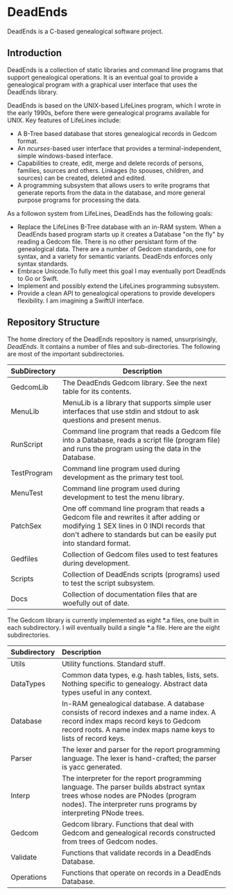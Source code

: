 # DeadEnds

DeadEnds is a C-based genealogical software project.

## Introduction

DeadEnds is a collection of static libraries and command line programs that support genealogical operations. It is an eventual goal to provide a genealogical program with a graphical user interface that uses the DeadEnds library.

DeadEnds is based on the UNIX-based LifeLines program, which I wrote in the early 1990s, before there were  genealogical programs available for UNIX. Key features of LifeLines include:
- A B-Tree based database that stores genealogical records in Gedcom format.
- An *ncurses*-based user interface that provides a terminal-independent, simple windows-based interface.
- Capabilities to create, edit, merge and delete records of persons, families, sources and others. Linkages (to spouses, children, and sources) can be created, deleted and edited.
- A programming subsystem that allows users to write programs that generate reports from the data in the database, and more general purpose programs for processing the data.

As a followon system from LifeLines, DeadEnds has the following goals:
- Replace the LifeLines B-Tree database with an in-RAM system. When a DeadEnds based program starts up it creates a Database "on the fly" by reading a Gedcom file. There is no other persistant form of the genealogical data. There are a number of Gedcom standards, one for syntax, and a variety for semantic variants. DeadEnds enforces only syntax standards.
- Embrace Unicode.To fully meet this goal I may eventually port DeadEnds to Go or Swift.
- Implement and possibly extend the LifeLines programming subsystem.
- Provide a clean API to genealogical operations to provide developers flexibility. I am imagining a SwiftUI interface.

## Repository Structure

The home directory of the DeadEnds repository is named, unsurprisingly, *DeadEnds*. It contains a number of files and sub-directories. The following are most of the important subdirectories.

| SubDirectory | Description                                                  |
| ------------ | ------------------------------------------------------------ |
| GedcomLib    | The DeadEnds Gedcom library. See the next table for its contents. |
| MenuLib      | MenuLib is a library that supports simple user interfaces that use stdin and stdout to ask questions and present menus. |
| RunScript    | Command line program that reads a Gedcom file into a Database, reads a script file (program file) and runs the program using the data in the Database. |
| TestProgram  | Command line program used during development as the primary test tool. |
| MenuTest     | Command line program used during development to test the menu library. |
| PatchSex     | One off command line program that reads a Gedcom file and rewrites it after adding or modifying 1 SEX lines in 0 INDI records that don't adhere to standards but can be easily put into standard format. |
| Gedfiles     | Collection of Gedcom files used to test features during development. |
| Scripts      | Collection of DeadEnds scripts (programs) used to test the script subsystem. |
| Docs         | Collection of documentation files that are woefully out of date. |

The Gedcom library is currently implemented as eight \*.a files, one built in each subdirectory. I will eventually build a single \*.a file. Here are the eight subdirectories.

| Subdirectory | Description |
| :--- | :--- |
| Utils | Utility functions. Standard stuff. |
| DataTypes | Common data types, e.g. hash tables, lists, sets. Nothing specific to genealogy. Abstract data types useful in any context.  |
|Database|In-RAM genealogical database. A database consists of record indexes and a name index. A record index maps record keys to Gedcom record roots. A name index maps name keys to lists of record keys.|
|Parser | The lexer and parser for the report programming language. The lexer is hand-crafted; the parser is yacc generated. |
|Interp|The interpreter for the report programming language. The parser builds abstract syntax trees whose nodes are PNodes (program nodes). The interpreter runs  programs by interpreting PNode trees.|
|Gedcom|Gedcom library. Functions that deal with Gedcom and genealogical records constructed from trees of Gedcom nodes.|
|Validate|Functions that validate records in a DeadEnds Database.|
|Operations|Functions that operate on records in a DeadEnds Database.|



